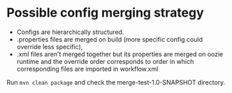# Possible config merging strategy
* Configs are hierarchically structured.
* .properties files are merged on build (more specific config could override less specific),
* .xml files aren't merged together but its properties are merged on oozie runtime and the override order corresponds to order in which corresponding files are imported in workflow.xml

Run `mvn clean package` and check the merge-test-1.0-SNAPSHOT directory.